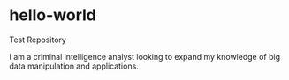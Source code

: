 # hello-world
Test Repository

I am a criminal intelligence analyst looking to expand my knowledge of big data manipulation and applications.
